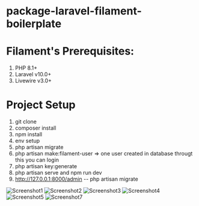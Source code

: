 # package-laravel-filament-boilerplate

# Filament's Prerequisites: 
  
  1) PHP 8.1+
  2) Laravel v10.0+
  3) Livewire v3.0+

# Project Setup

1) git clone
2) composer install
3) npm install
4) env setup
5) php artisan migrate
6) php artisan make:filament-user   => one user created in database througt this you can login 
7) php artisan key:generate
8) php artisan serve  and npm run dev
9) http://127.0.0.1:8000/admin
-- php artisan migrate




![Screenshot1](https://github.com/kumarchandan1997/E-Commerce-Project-with-Laravel-10-Filament-3/assets/89054724/bd5cdaa2-5bb0-483c-99ec-4372dba8fdf2)
![Screenshot2](https://github.com/kumarchandan1997/E-Commerce-Project-with-Laravel-10-Filament-3/assets/89054724/8cdea05a-459a-4355-994e-36dae565ef62)
![Screenshot3](https://github.com/kumarchandan1997/E-Commerce-Project-with-Laravel-10-Filament-3/assets/89054724/b5caff15-db17-4244-9317-a6e0c0822045)
![Screenshot4](https://github.com/kumarchandan1997/E-Commerce-Project-with-Laravel-10-Filament-3/assets/89054724/3c985912-9bec-4dbf-8672-af3e4a541fc0)
![Screenshot5](https://github.com/kumarchandan1997/E-Commerce-Project-with-Laravel-10-Filament-3/assets/89054724/44a5f6ba-a5ad-4d25-b2cc-b7c9a092dd27)
![Screenshot7](https://github.com/kumarchandan1997/E-Commerce-Project-with-Laravel-10-Filament-3/assets/89054724/f52c04ea-78eb-4c3b-872a-f6e4510ac66c)

